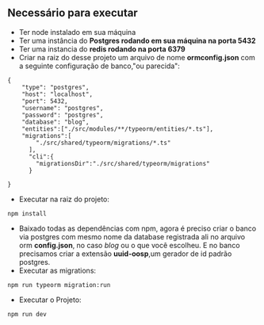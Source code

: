 ## Necessário para executar  
- Ter node instalado em sua máquina  
- Ter uma instância do **Postgres rodando em sua máquina na porta 5432**
- Ter uma instancia do **redis rodando na porta 6379**
- Criar na raiz do desse projeto um arquivo de nome **ormconfig.json** com a seguinte configuração de banco,"ou parecida":  
```
{
    "type": "postgres",
    "host": "localhost",
    "port": 5432,
    "username": "postgres",
    "password": "postgres",
    "database": "blog",
    "entities":["./src/modules/**/typeorm/entities/*.ts"],
    "migrations":[
        "./src/shared/typeorm/migrations/*.ts"
      ],
      "cli":{
        "migrationsDir":"./src/shared/typeorm/migrations"
      }

}

```  
- Executar na raiz do projeto:  
```
npm install
```  
- Baixado todas as dependências com npm, agora é preciso criar o banco via postgres com mesmo nome da database registrada ali no arquivo orm **config.json**, no caso _blog_ ou o que você escolheu. E no banco precisamos criar a extensão **uuid-oosp**,um gerador de id padrão postgres.
- Executar as migrations:
```
npm run typeorm migration:run
```
- Executar o Projeto:  
```
npm run dev
```
